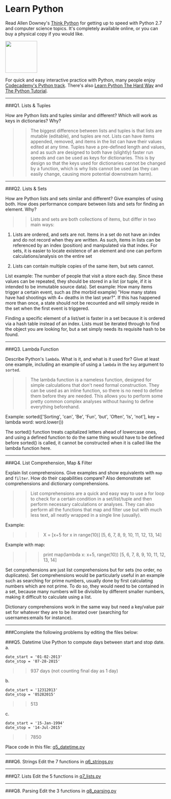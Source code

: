# Learn Python

Read Allen Downey's [Think Python](http://www.greenteapress.com/thinkpython/) for getting up to speed with Python 2.7 and computer science topics. It's completely available online, or you can buy a physical copy if you would like.

<a href="http://www.greenteapress.com/thinkpython/"><img src="img/think_python.png" style="width: 100px;" target="_blank"></a>

For quick and easy interactive practice with Python, many people enjoy [Codecademy's Python track](http://www.codecademy.com/en/tracks/python). There's also [Learn Python The Hard Way](http://learnpythonthehardway.org/book/) and [The Python Tutorial](https://docs.python.org/2/tutorial/).

---

###Q1. Lists &amp; Tuples

How are Python lists and tuples similar and different? Which will work as keys in dictionaries? Why?

>> The biggest difference between lists and tuples is that lists are mutable (editable), and tuples are not. Lists can have items appended, removed, and items in the list can have their values edited at any time.
Tuples have a pre-defined length and values, and as such are designed to both have (slightly) faster run speeds and can be used as keys for dictionaries.
This is by design so that the keys used for dictionaries cannot be changed by a function, which is why lists cannot be used (as they can easily change, causing more potential downstream harm).

---

###Q2. Lists &amp; Sets

How are Python lists and sets similar and different? Give examples of using both. How does performance compare between lists and sets for finding an element. Why?

>> Lists and sets are both collections of items, but differ in two main ways:

1) Lists are ordered, and sets are not. Items in a set do not have an index and do not record when they are written. As such, items in lists can be referenced by an index (position) and manipulated via that index. For sets, it is easier to locate existence of an element and one can perform calculations/analysis on the entire set

2) Lists can contain multiple copies of the same item, but sets cannot.

List example: The number of people that visit a store each day. Since these values can be repeated, they should be stored in a list (or tuple, if it is intended to be immutable source data).
Set example: How many items trigger a certain event, such as (the morbid example) "How many states have had shootings with 4+ deaths in the last year?". If this has happened more than once, a state should not be recounted and will simply reside in the set when the first event is triggered.

Finding a specific element of a list/set is faster in a set because it is ordered via a hash table instead of an index. Lists must be iterated through to find the object you are looking for, but a set simply needs its requisite hash to be found.

---

###Q3. Lambda Function

Describe Python's `lambda`. What is it, and what is it used for? Give at least one example, including an example of using a `lambda` in the `key` argument to `sorted`.

>> The lambda function is a nameless function, designed for simple calculations that don't need formal construction. They can be used as an inline function, so there is no need to define them before they are needed. This allows you to perform some pretty common complex analyses without having to define everything beforehand.

Example: sorted(['Sorting', 'can', 'Be', 'Fun', 'but', 'Often', 'Is', 'not'],
  key = lambda word: word.lower())

The sorted() function treats capitalized letters ahead of lowercase ones, and using a defined function to do the same thing would have to be defined before sorted() is called, it cannot be constructed when it is called like the lambda function here.

---

###Q4. List Comprehension, Map &amp; Filter

Explain list comprehensions. Give examples and show equivalents with `map` and `filter`. How do their capabilities compare? Also demonstrate set comprehensions and dictionary comprehensions.

>> List comprehensions are a quick and easy way to use a for loop to check for a certain condition in a set/list/tuple and then perform necessary calculations or analyses. They can also perform all the functions that map and filter use but with much less text, all neatly wrapped in a single line (usually).

Example:
>>> X = [x+5 for x in range(10)]
[5, 6, 7, 8, 9, 10, 11, 12, 13, 14]

Example with map:
>>> print map(lambda x: x+5, range(10))
[5, 6, 7, 8, 9, 10, 11, 12, 13, 14]

Set comprehensions are just list comprehensions but for sets (no order, no duplicates). Set comprehensions would be particularly useful in an example such as searching for prime numbers, usually done by first calculating numbers which are not prime. To do so, they would need to be contained in a set, because many numbers will be divisible by different smaller numbers, making it difficult to calculate using a list.

Dictionary comprehensions work in the same way but need a key/value pair set for whatever they are to be iterated over (searching for usernames:emails for instance).

---

###Complete the following problems by editing the files below:

###Q5. Datetime
Use Python to compute days between start and stop date.   
a.  

```
date_start = '01-02-2013'    
date_stop = '07-28-2015'
```

>> 937 days (not counting final day as 1 day)

b.  
```
date_start = '12312013'  
date_stop = '05282015'  
```

>> 513

c.  
```
date_start = '15-Jan-1994'      
date_stop = '14-Jul-2015'  
```

>> 7850

Place code in this file: [q5_datetime.py](python/q5_datetime.py)

---

###Q6. Strings
Edit the 7 functions in [q6_strings.py](python/q6_strings.py)

---

###Q7. Lists
Edit the 5 functions in [q7_lists.py](python/q7_lists.py)

---

###Q8. Parsing
Edit the 3 functions in [q8_parsing.py](python/q8_parsing.py)
